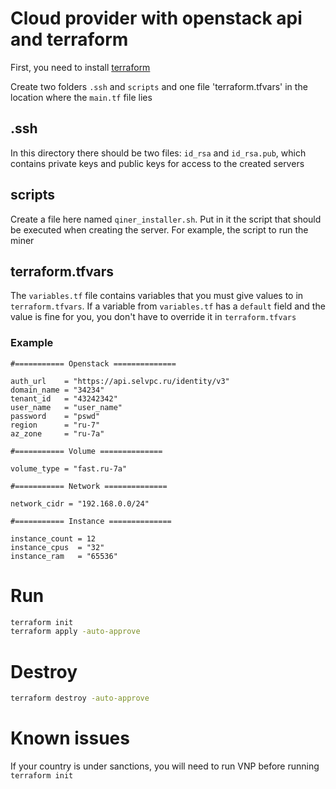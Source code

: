 # Cloud provider with openstack api and terraform

First, you need to install [terraform](https://developer.hashicorp.com/terraform/tutorials/aws-get-started/install-cli)

Create two folders `.ssh` and `scripts` and one file 'terraform.tfvars' in the location where the `main.tf` file lies

## .ssh

In this directory there should be two files: `id_rsa` and `id_rsa.pub`, which contains private keys and public keys for access to the created servers

## scripts

Create a file here named `qiner_installer.sh`. Put in it the script that should be executed when creating the server. For example, the script to run the miner

## terraform.tfvars

The `variables.tf` file contains variables that you must give values to in `terraform.tfvars`. If a variable from `variables.tf` has a `default` field and the value is fine for you, you don't have to override it in `terraform.tfvars`

### Example

```hcl
#=========== Openstack ==============

auth_url    = "https://api.selvpc.ru/identity/v3"
domain_name = "34234"
tenant_id   = "43242342"
user_name   = "user_name"
password    = "pswd"
region      = "ru-7"
az_zone     = "ru-7a"

#=========== Volume ==============

volume_type = "fast.ru-7a"

#=========== Network ==============

network_cidr = "192.168.0.0/24"

#=========== Instance ==============

instance_count = 12
instance_cpus  = "32"
instance_ram   = "65536"
```

# Run

```bash
terraform init
terraform apply -auto-approve
```

# Destroy

```bash
terraform destroy -auto-approve
```

# Known issues

If your country is under sanctions, you will need to run VNP before running `terraform init`